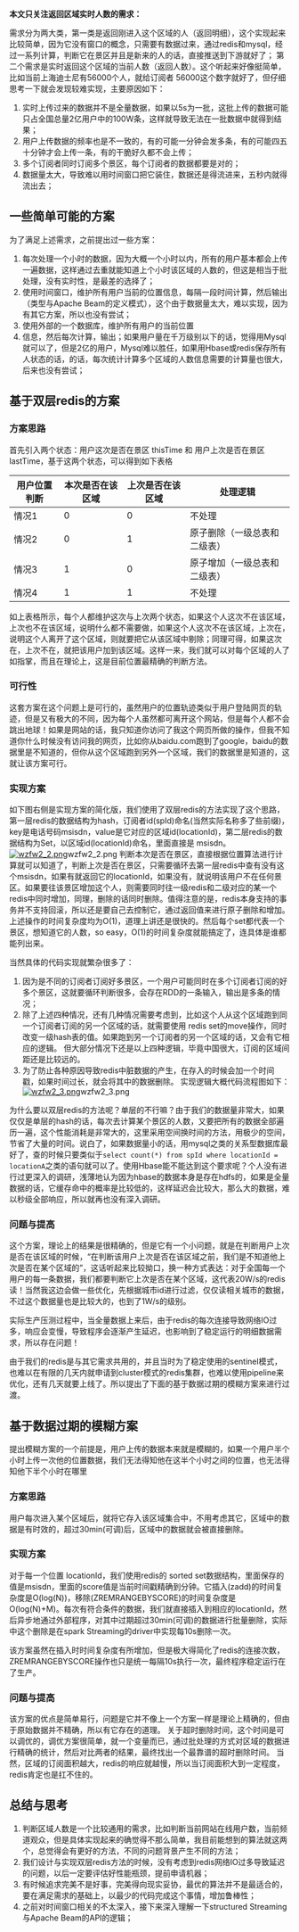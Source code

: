 

**本文只关注返回区域实时人数的需求：**

需求分为两大类，第一类是返回刚进入这个区域的人（返回明细），这个实现起来比较简单，因为它没有窗口的概念，只需要有数据过来，通过redis和mysql，经过一系列计算，判断它在景区并且是新来的人的话，直接推送到下游就好了；
第二个需求是实时返回这个区域的当前人数（返回人数）。这个听起来好像挺简单，比如当前上海迪士尼有56000个人，就给订阅者 56000这个数字就好了，但仔细思考一下就会发现较难实现，主要原因如下：

1. 实时上传过来的数据并不是全量数据，如果以5s为一批，这批上传的数据可能只占全国总量2亿用户中的100W条，这样就导致无法在一批数据中就得到结果；
2. 用户上传数据的频率也是不一致的，有的可能一分钟会发多条，有的可能四五十分钟才会上传一条，有的干脆好久都不会上传；
3. 多个订阅者同时订阅多个景区，每个订阅者的数据都要是对的；
4. 数据量太大，导致难以用时间窗口把它装住，数据还是得流进来，五秒内就得流出去；

## 一些简单可能的方案

为了满足上述需求，之前提出过一些方案：

1. 每次处理一个小时的数据，因为大概一个小时以内，所有的用户基本都会上传一遍数据，这样通过去重就能知道上个小时该区域的人数的，但这是相当于批处理，没有实时性，是最差的选择了；
2. 使用时间窗口，维护所有用户当前的位置信息，每隔一段时间计算，然后输出（类型与Apache Beam的定义模式），这个由于数据量太大，难以实现，因为有其它方案，所以也没有尝试；
3. 使用外部的一个数据库，维护所有用户的当前位置
4. 信息，然后每次计算，输出；如果用户量在千万级别以下的话，觉得用Mysql就可以了，但是2亿的用户，Mysql难以胜任，如果用Hbase或redis保存所有人状态的话，的话，每次统计计算多个区域的人数信息需要的计算量也很大，后来也没有尝试；

## 基于双层redis的方案

### 方案思路

首先引入两个状态：用户这次是否在景区 thisTime 和 用户上次是否在景区 lastTime，基于这两个状态，可以得到如下表格

| 用户位置判断 | 本次是否在该区域 | 上次是否在该区域 | 处理逻辑           |
| ------ | -------- | -------- | -------------- |
| 情况1    | 0        | 0        | 不处理            |
| 情况2    | 0        | 1        | 原子删除（一级总表和二级表） |
| 情况3    | 1        | 0        | 原子增加（一级总表和二级表） |
| 情况4    | 1        | 1        | 不处理            |

如上表格所示，每个人都维护这次与上次两个状态，如果这个人这次不在该区域，上次也不在该区域，说明什么都不需要做，如果这个人这次不在该区域，上次在，说明这个人离开了这个区域，则就要把它从该区域中剔除；同理可得，如果这次在，上次不在，就把该用户加到该区域。这样一来，我们就可以对每个区域的人了如指掌，而且在理论上，这是目前位置最精确的判断方法。

### 可行性

这套方案在这个问题上是可行的，虽然用户的位置轨迹类似于用户登陆网页的轨迹，但是又有极大的不同，因为每个人虽然都可离开这个网站，但是每个人都不会跳出地球！如果是网站的话，我只知道你访问了我这个网页所做的操作，但我不知道你什么时候没有访问我的网页，比如你从baidu.com跑到了google，baidu的数据里是不知道的，但你从这个区域跑到另外一个区域，我们的数据里是知道的，这就让该方案可行。

### 实现方案

如下图右侧是实现方案的简化版，我们使用了双层redis的方法实现了这个思路，第一层redis的数据结构为hash，订阅者id(spId)命名(当然实际名称多了些前缀)，key是电话号码msisdn，value是它对应的区域id(locationId)，第二层redis的数据结构为Set，以区域id(locationId)命名，里面直接是 msisdn。
[![wzfw2_2.png](http://flume.cn/2017/06/29/%E8%BF%94%E5%9B%9E%E5%8C%BA%E5%9F%9F%E5%AE%9E%E6%97%B6%E4%BA%BA%E6%95%B0%E7%9A%84%E6%80%9D%E8%B7%AF%E4%B8%8E%E6%80%BB%E7%BB%93/wzfw2_2.png)](http://flume.cn/2017/06/29/%E8%BF%94%E5%9B%9E%E5%8C%BA%E5%9F%9F%E5%AE%9E%E6%97%B6%E4%BA%BA%E6%95%B0%E7%9A%84%E6%80%9D%E8%B7%AF%E4%B8%8E%E6%80%BB%E7%BB%93/wzfw2_2.png)wzfw2_2.png
判断本次是否在景区，直接根据位置算法进行计算就可以知道了，判断上次是否在景区，只需要循环去第一层redis中查有没有这个msisdn，如果有就返回它的locationId，如果没有，就说明该用户不在任何景区。如果要往该景区增加这个人，则需要同时往一级redis和二级对应的某一个redis中同时增加，同理，删除的话同时删除。值得注意的是，redis本身支持的事务并不支持回滚，所以还是要自己去控制它，通过返回值来进行原子删除和增加。上述操作的时间复杂度均为O(1)，道理上讲还是很快的。然后每个set都代表一个景区，想知道它的人数，so easy，O(1)的时间复杂度就能搞定了，连具体是谁都能列出来。

当然具体的代码实现就繁杂很多了：

1. 因为是不同的订阅者订阅好多景区，一个用户可能同时在多个订阅者订阅的好多个景区，这就要循环判断很多，会存在RDD的一条输入，输出是多条的情况；
2. 除了上述四种情况，还有几种情况需要考虑到，比如这个人从这个区域跑到同一个订阅者订阅的另一个区域的话，就需要使用 redis set的move操作，同时改变一级hash表的值。如果跑到另一个订阅者的另一个区域的话，又会有它相应的逻辑。
   但大部分情况下还是以上四种逻辑，毕竟中国很大，订阅的区域间距还是比较远的。
3. 为了防止各种原因导致redis中脏数据的产生，在存入的时候会加一个时间戳，如果时间过长，就会将其中的数据删除。
   实现逻辑大概代码流程图如下：[![wzfw2_3.png](http://flume.cn/2017/06/29/%E8%BF%94%E5%9B%9E%E5%8C%BA%E5%9F%9F%E5%AE%9E%E6%97%B6%E4%BA%BA%E6%95%B0%E7%9A%84%E6%80%9D%E8%B7%AF%E4%B8%8E%E6%80%BB%E7%BB%93/wzfw2_3.png)](http://flume.cn/2017/06/29/%E8%BF%94%E5%9B%9E%E5%8C%BA%E5%9F%9F%E5%AE%9E%E6%97%B6%E4%BA%BA%E6%95%B0%E7%9A%84%E6%80%9D%E8%B7%AF%E4%B8%8E%E6%80%BB%E7%BB%93/wzfw2_3.png)wzfw2_3.png

为什么要以双层redis的方法呢？单层的不行嘛？由于我们的数据量非常大，如果仅仅是单层的hash的话，每次去计算某个景区的人数，又要把所有的数据全部遍历一遍，这个性能消耗是非常大的，这里采用空间换时间的方法，用极少的空间，节省了大量的时间。说白了，如果数据量小的话，用mysql之类的关系型数据库最好了，查的时候只要类似于`select count(*) from spId where locationId = locationA`之类的语句就可以了。使用Hbase能不能达到这个要求呢？个人没有进行过更深入的调研，浅薄地认为因为hbase的数据本身是存在hdfs的，如果是全量数据的话，它缓存命中的概率是比较低的，这样延迟会比较大，那么大的数据，难以秒级全部响应，所以就再也没有深入调研。

### 问题与提高

这个方案，理论上的结果是很精确的，但是它有一个小问题，就是在判断用户上次是否在该区域的时候，“在判断该用户上次是否在该区域之前，我们是不知道他上次是否在某个区域的”，这话听起来比较拗口，换一种方式表达：对于全国每一个用户的每一条数据，我们都要判断它上次是否在某个区域，这代表20W/s的redis读！当然我这边会做一些优化，先根据城市id进行过滤，仅仅读相关城市的数据，不过这个数据量也是比较大的，也到了1W/s的级别。

实际生产压测过程中，当全量数据上来后，由于redis的每次连接导致网络IO过多，响应会变慢，导致程序会逐渐产生延迟，也影响到了稳定运行的明细数据需求，所以存在问题！

由于我们的redis是与其它需求共用的，并且当时为了稳定使用的sentinel模式，也难以在有限的几天内就申请到cluster模式的redis集群，也难以使用pipeline来优化，还有几天就要上线了。所以提出了下面的基于数据过期的模糊方案来进行过渡。

## 基于数据过期的模糊方案

提出模糊方案的一个前提是，用户上传的数据本来就是模糊的，如果一个用户半个小时上传一次他的位置数据，我们无法得知他在这半个小时之间的位置，也无法得知他下半个小时在哪里

### 方案思路

用户每次进入某个区域后，就将它存入该区域集合中，不用考虑其它，区域中的数据是有时效的，超过30min(可调)后，区域中的数据就会被直接删除。

### 实现方案

对于每一个位置 locationId，我们使用redis的 sorted set数据结构，里面保存的值是msisdn，里面的score值是当前时间戳精确到分钟。它插入(zadd)的时间复杂度是O(log(N))，移除(ZREMRANGEBYSCORE)的时间复杂度是 O(log(N)+M)。每次有符合条件的数据，我们就直接插入到相应的locationId，然后异步地通过外部程序，对其中过期超过30min(可调)的数据进行批量删除，实际中这个删除是在spark Streaming的driver中实现每10s删除一次。

该方案虽然在插入时时间复杂度有所增加，但是极大得简化了redis的连接次数，ZREMRANGEBYSCORE操作也只是统一每隔10s执行一次，最终程序稳定运行在了生产。

### 问题与提高

该方案的优点是简单易行，问题是它并不像上一个方案一样是理论上精确的，但由于原始数据并不精确，所以有它存在的道理。
关于超时删除时间，这个时间是可以调优的，调优方案很简单，就一个变量而已，通过批处理的方式对区域的数据进行精确的统计，然后对比两者的结果，最终找出一个最靠谱的超时删除时间。
当然，区域的订阅面积越大，redis的响应就越慢，所以当订阅面积大到一定程度，redis肯定也是扛不住的。

## 总结与思考

1. 判断区域人数是一个比较通用的需求，比如判断当前网站在线用户数，当前频道观众，但是具体实现起来的确觉得不那么简单，我目前能想到的算法就这两个，总觉得会有更好的方法，不同的问题背景产生不同的方法；
2. 我们设计与实现双层redis方法的时候，没有考虑到redis网络IO过多导致延迟的问题，以后一定要评估好性能瓶颈，提前申请机器；
3. 有时候追求完美不是好事，完美得向现实妥协，最优的算法并不是最适合的，要在满足需求的基础上，以最少的代码完成这个事情，增加鲁棒性；
4. 之前对时间窗口相关的不太深入，接下来深入理解一下structured Streaming与Apache Beam的API的逻辑；